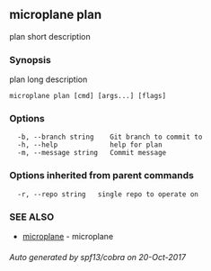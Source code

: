 ## microplane plan

plan short description

### Synopsis


plan
                long
				description

```
microplane plan [cmd] [args...] [flags]
```

### Options

```
  -b, --branch string    Git branch to commit to
  -h, --help             help for plan
  -m, --message string   Commit message
```

### Options inherited from parent commands

```
  -r, --repo string   single repo to operate on
```

### SEE ALSO
* [microplane](microplane.md)	 - microplane

###### Auto generated by spf13/cobra on 20-Oct-2017
